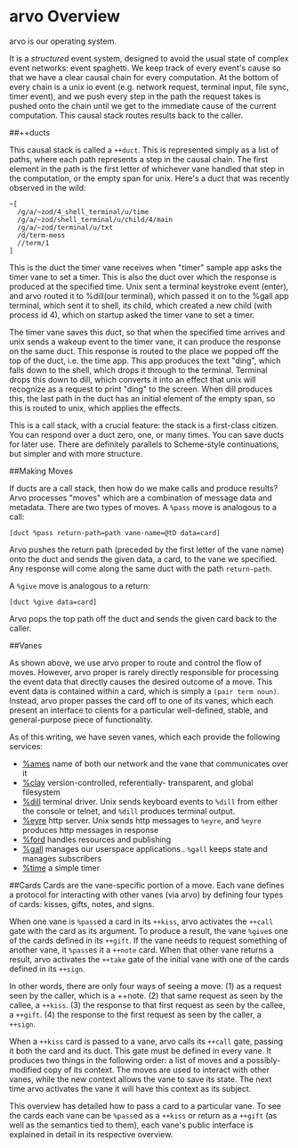 <div class="short">

# arvo Overview

arvo is our operating system.

It is a *structured* event system, designed to avoid the usual state of complex
event networks: event spaghetti. We keep track of every event's cause so that
we have a clear causal chain for every computation.  At the bottom of every
chain is a unix io event (e.g. network request, terminal input, file sync,
timer event), and we push every step in the path the request takes is pushed
onto the chain until we get to the immediate cause of the current computation.
This causal stack routes results back to the caller.

##++ducts

This causal stack is called a `++duct`.  This is represented simply as a list of paths, where each path represents a step in the causal chain.  The first element in the path is the first letter of whichever vane handled that step in the computation, or the empty span for unix.  Here's a duct that was recently
observed in the wild:

```
~[
  /g/a/~zod/4_shell_terminal/u/time
  /g/a/~zod/shell_terminal/u/child/4/main
  /g/a/~zod/terminal/u/txt
  /d/term-mess
  //term/1
]
```

This is the duct the timer vane receives when "timer" sample app asks the timer
vane to set a timer.  This is also the duct over which the response is produced
at the specified time.  Unix sent a terminal keystroke event (enter), and arvo
routed it to %dill(our terminal), which passed it on to the %gall app terminal, which sent it to shell, its child, which created a new child (with process id 4), which on startup asked the timer vane to set a timer.

The timer vane saves this duct, so that when the specified time arrives and unix
sends a wakeup event to the timer vane, it can produce the response on the same
duct.  This response is routed to the place we popped off the top of the duct,
i.e. the time app.  This app produces the text "ding", which falls down to the
shell, which drops it through to the terminal.  Terminal drops this down to
dill, which converts it into an effect that unix will recognize as a request to
print "ding" to the screen.  When dill produces this, the last path in the duct
has an initial element of the empty span, so this is routed to unix, which
applies the effects.

This is a call stack, with a crucial feature:  the stack is a first-class
citizen.  You can respond over a duct zero, one, or many times.  You can save
ducts for later use.  There are definitely parallels to Scheme-style
continuations, but simpler and with more structure.

<goto-gosub paragraph>

##Making Moves

If ducts are a call stack, then how do we make calls and produce results?  Arvo
processes "moves" which are a combination of message data and metadata.  There
are two types of moves.  A `%pass` move is analogous to a call:

```
[duct %pass return-path=path vane-name=@tD data=card]
```

Arvo pushes the return path (preceded by the first letter of the vane name) onto the duct and sends the given data, a card, to the vane we specified.  Any response will come along the same duct with the path `return-path`.

A `%give` move is analogous to a return:

```
[duct %give data=card]
```

Arvo pops the top path off the duct and sends the given card back to the caller.

##Vanes

As shown above, we use arvo proper to route and control the flow of moves. 
However, arvo proper is rarely directly responsible for processing the event data that directly causes the desired outcome of a move. This event data is contained within a card, which is simply a `(pair term noun)`. Instead, arvo proper passes the card off to one of its vanes, which each present an interface to clients for a particular well-defined, stable, and general-purpose piece of functionality.

As of this writing, we have seven vanes, which each provide the following services:

- [%ames](vane/ames/overview.md) name of both our network and the vane that communicates over it
- [%clay](vane/clay/overview.md) version-controlled, referentially- transparent, and global filesystem
- [%dill](vane/dill/overview.md) terminal driver. Unix sends keyboard events to `%dill` from either the console or telnet, and `%dill` produces terminal output.
- [%eyre](vane/eyre/overview.md) http server. Unix sends http messages to `%eyre`, and `%eyre` produces http messages in response
- [%ford](vane/ford/overview.md) handles resources and publishing
- [%gall](vane/gall/overview.md) manages our userspace applications.. `%gall` keeps state and manages subscribers
- [%time](vane/time/overview.md) a simple timer

##Cards
Cards are the vane-specific portion of a move.  Each vane defines a protocol for interacting with other vanes (via arvo) by defining four types of cards: kisses, gifts, notes, and signs.

When one vane is `%pass`ed a card in its `++kiss`, arvo activates the `++call` gate with the card as its argument.  To produce a result, the vane `%give`s one of the cards defined in its `++gift`.  If the vane needs to request something of another vane, it `%pass`es it a `++note` card.  When that other vane returns a result, arvo activates the `++take` gate of the initial vane with one of the cards defined in its `++sign`.

In other words, there are only four ways of seeing a move: (1) as a request seen by the caller, which is a ++note. (2) that same request as seen by the
callee, a `++kiss`. (3) the response to that first request as seen by the callee, a `++gift`. (4) the response to the first request as seen by the caller, a `++sign`.

When a `++kiss` card is passed to a vane, arvo calls its `++call` gate, passing it both the card and its duct.  This gate must be defined in every vane.  It produces two things in the following order: a list of moves and a possibly-modified copy of its context.  The moves are used to interact with other vanes, while the new context allows the vane to save its state.  The next time arvo activates the vane it will have this context as its subject.

This overview has detailed how to pass a card to a particular vane. To see the cards each vane can be `%pass`ed as a `++kiss` or return as a `++gift` (as well as the semantics tied to them), each vane's public interface is explained in detail in its respective overview.
